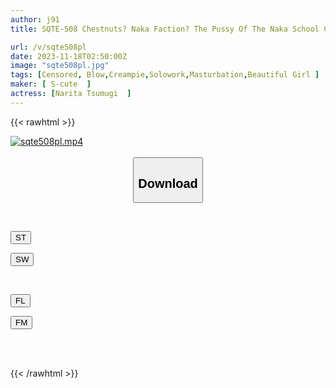 ```yaml
---
author: j91
title: SQTE-508 Chestnuts? Naka Faction? The Pussy Of The Naka School Climaxes Immediately At The Back! Narita Tsumugi

url: /v/sqte508pl
date: 2023-11-18T02:50:00Z
image: "sqte508pl.jpg"
tags: [Censored, Blow,Creampie,Solowork,Masturbation,Beautiful Girl	]
maker: [ S-cute  ]
actress: [Narita Tsumugi  ]
---
```



{{< rawhtml >}}

<div class="video" data-videoid="WZeBgwR3zKub8v8">
    <a href="javascript:;">
        <img src="/v/sqte508pl/sqte508pl.jpg" width="WIDTH" height="HEIGHT" alt="sqte508pl.mp4" loading="lazy">
    </a>
</div>

<script type="text/javascript" src="https://j91.asia/asset/on-demand-st.js"></script>

<br>
  <link rel="stylesheet" href="https://j91.asia/asset/bs5.css">
  
  <center>
  <button class="btn btn-primary" type="button" data-bs-toggle="collapse" data-bs-target=".multi-collapse" aria-expanded="false" aria-controls="multiCollapseExample1 multiCollapseExample2"><h2>Download</h2></button></center>
</p>
<div class="row">
  <div class="col">
    <div class="collapse multi-collapse" id="multiCollapseExample1">
      <div class="card card-body">
	      	      <br>
<div class="buttons">  
<p><a href="https://streamtape.to/v/WZeBgwR3zKub8v8" target="_blank"><button class="btn-hover color-3"><i class="fa fa-download"></i> ST</button></a></p>
<p><a href="https://sfastwish.com/hcx29a3j7zu0" target="_blank"><button class="btn-hover color-2"><i class="fa fa-download"></i> SW</button></a></p></div>
    </div>
  </div>
</div>
  <div class="col">
    <div class="collapse multi-collapse" id="multiCollapseExample2">
      <div class="card card-body">
	      <br>
<div class="buttons">
<p><a href="javascript:;" target="_blank"><button class="btn-hover color-9"><i class="fa fa-download"></i> FL</button></a></p>
<p><a href="javascript:;" target="_blank"><button class="btn-hover color-8"><i class="fa fa-download"></i> FM</button></a></p></div>
<br><br>
      </div>
    </div>
  </div>
</div>

{{< /rawhtml >}}
